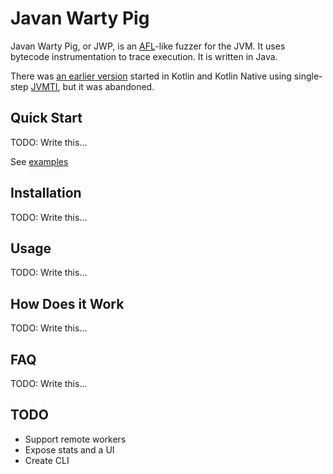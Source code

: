 # Javan Warty Pig

Javan Warty Pig, or JWP, is an [AFL](http://lcamtuf.coredump.cx/afl/)-like fuzzer for the JVM. It uses bytecode
instrumentation to trace execution. It is written in Java.

There was [an earlier version](https://github.com/cretz/javan-warty-pig-kotlin) started in Kotlin and Kotlin Native
using single-step [JVMTI](https://docs.oracle.com/javase/9/docs/specs/jvmti.html), but it was abandoned.

## Quick Start

TODO: Write this...

See [examples](examples)

## Installation

TODO: Write this...

## Usage

TODO: Write this...

## How Does it Work

TODO: Write this...

## FAQ

TODO: Write this...

## TODO

* Support remote workers
* Expose stats and a UI
* Create CLI